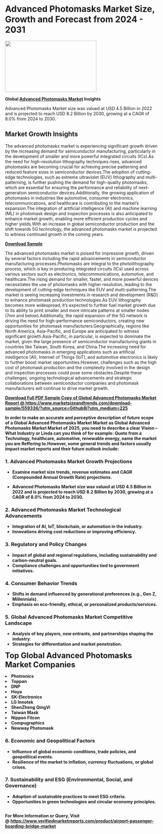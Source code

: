 <H1>Advanced Photomasks Market Size, Growth and Forecast from 2024 - 2031</H1><img class="aligncenter size-medium wp-image-584254" src="https://thirdeyenews.in/wp-content/uploads/2024/09/Global-Market-Research-300x168.jpeg" alt="" width="300" height="168" /><p><strong>Global&nbsp;<a href="https://www.marketsizeandtrends.com/download-sample/559336/?utm_source=Github8j?utm_medium=225">Advanced Photomasks Market</a> Insights</strong></p><p>Advanced Photomasks Market size was valued at USD 4.5 Billion in 2022 and is projected to reach USD 8.2 Billion by 2030, growing at a CAGR of 8.0% from 2024 to 2030.</p><p><h2>Market Growth Insights</h2> <p>The advanced photomasks market is experiencing significant growth driven by the increasing demand for semiconductor manufacturing, particularly in the development of smaller and more powerful integrated circuits (ICs).As the need for high-resolution lithography techniques rises, advanced photomasks are becoming crucial for achieving precise patterning and reduced feature sizes in semiconductor devices.The adoption of cutting-edge technologies, such as extreme ultraviolet (EUV) lithography and multi-patterning, is further pushing the demand for high-quality photomasks, which are essential for ensuring the performance and reliability of next-generation semiconductor devices.Additionally, the growing application of photomasks in industries like automotive, consumer electronics, telecommunications, and healthcare is contributing to the market’s expansion.The integration of artificial intelligence (AI) and machine learning (ML) in photomask design and inspection processes is also anticipated to enhance market growth, enabling more efficient production cycles and higher yields.With an increase in global semiconductor production and the shift towards 5G technology, the advanced photomasks market is projected to witness continued growth in the coming years.</p> <p><strong><a href="#">Download Sample</a></strong></p> <p>The advanced photomasks market is poised for impressive growth, driven by several factors including the rapid advancements in semiconductor manufacturing processes.Photomasks are integral to the photolithography process, which is key in producing integrated circuits (ICs) used across various sectors such as electronics, telecommunications, automotive, and healthcare.The rising demand for smaller, faster, and more powerful devices necessitates the use of photomasks with higher resolution, leading to the development of cutting-edge techniques like EUV and multi-patterning.The market is seeing increasing investments in research and development (R&D) to enhance photomask production technologies.As EUV lithography becomes more widespread, it’s expected to further fuel market growth due to its ability to print smaller and more intricate patterns at smaller nodes (7nm and below).Additionally, the rapid expansion of the 5G network is driving the need for high-performance semiconductors, creating new opportunities for photomask manufacturers.Geographically, regions like North America, Asia-Pacific, and Europe are anticipated to witness significant growth.Asia-Pacific, in particular, is expected to dominate the market, given the large presence of semiconductor manufacturing giants in countries like Taiwan, South Korea, and China.The increasing need for advanced photomasks in emerging applications such as artificial intelligence (AI), Internet of Things (IoT), and automotive electronics is likely to further boost market opportunities.However, challenges such as the high cost of photomask production and the complexity involved in the design and inspection processes could pose some obstacles.Despite these challenges, ongoing technological advancements and strategic collaborations between semiconductor companies and photomask manufacturers will continue to drive market growth.<p><strong><a href="#"></p><p><span class=""><strong>Download Full PDF Sample Copy of Global Advanced Photomasks Market Report</strong> @ <a href="https://www.marketsizeandtrends.com/download-sample/559336/?utm_source=Github8j?utm_medium=225" target="_blank">https://www.marketsizeandtrends.com/download-sample/559336/?utm_source=Github8j?utm_medium=225</a></span></p><p>In order to make an accurate and perceptive description of future scope of a Global&nbsp;Advanced Photomasks Market Market as Global&nbsp;Advanced Photomasks Market Market of 2025, you need to describe a clear Vision &ndash; What Industry or Linda can you think of for example: Quote from a Technology, healthcare, automotive, renewable energy, name the market you are Reffering to.However, some general trends and factors usually impact market reports and their future outlook include:</p><h3>1.&nbsp;<strong>Advanced Photomasks Market Growth Projections</strong></h3><ul><li>Examine market size trends, revenue estimates and CAGR (Compounded Annual Growth Rate) projections.</li><li><p>Advanced Photomasks Market size was valued at USD 4.5 Billion in 2022 and is projected to reach USD 8.2 Billion by 2030, growing at a CAGR of 8.0% from 2024 to 2030.</p></li></ul><h3>2.&nbsp;<strong>Advanced Photomasks Market Technological Advancements</strong></h3><ul><li>Integration of AI, IoT, blockchain, or automation in the industry.</li><li>Innovations driving cost reductions or improving efficiency.</li></ul><h3>3.&nbsp;<strong>Regulatory and Policy Changes</strong></h3><ul><li>Impact of global and regional regulations, including sustainability and carbon-neutral goals.</li><li>Compliance challenges and opportunities tied to government initiatives.</li></ul><h3>4.&nbsp;<strong>Consumer Behavior Trends</strong></h3><ul><li>Shifts in demand influenced by generational preferences (e.g., Gen Z, Millennials).</li><li>Emphasis on eco-friendly, ethical, or personalized products/services.</li></ul><h3>5.&nbsp;<strong>Global Advanced Photomasks Market Competitive Landscape</strong></h3><ul><li>Analysis of key players, new entrants, and partnerships shaping the industry.</li><li>Strategies for differentiation and market penetration.</li></ul><p data-pm-slice="1 1 []"><span style="color: inherit; font-family: inherit; font-size: 25px;">Top Global Advanced Photomasks Market Companies</span></p><div class="" data-test-id=""><p><li>Photronics</li><li> Toppan</li><li> DNP</li><li> Hoya</li><li> SK-Electronics</li><li> LG Innotek</li><li> ShenZheng QingVi</li><li> Taiwan Mask</li><li> Nippon Filcon</li><li> Compugraphics</li><li> Newway Photomask</li></p></div><h3>6.&nbsp;<strong>Economic and Geopolitical Factors</strong></h3><ul><li>Influence of global economic conditions, trade policies, and geopolitical events.</li><li>Resilience of the market to inflation, currency fluctuations, or global crises.</li></ul><h3>7.&nbsp;<strong>Sustainability and ESG (Environmental, Social, and Governance)</strong></h3><ul><li>Adoption of sustainable practices to meet ESG criteria.</li><li>Opportunities in green technologies and circular economy principles.</li></ul><h2><strong style="font-size: 14px;">For More Information or Query, Visit @&nbsp;</strong><a style="background-color: #ffffff; font-size: 14px;" href="https://www.marketsizeandtrends.com/report/advanced-photomasks-market/" target="_blank">https://www.verifiedmarketreports.com/product/airport-passenger-boarding-bridge-market</a></h2>